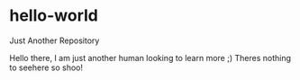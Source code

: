 # hello-world
Just Another Repository

Hello there, I am just another human looking to learn more ;)
Theres nothing to seehere so shoo!
